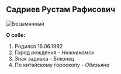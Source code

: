 ## Садриев Рустам Рафисович

![Безымянный](https://user-images.githubusercontent.com/82385052/232143570-201a3652-84b2-4d1b-9b83-2a01a3c96db8.png)



**О себе:**

1. Родился 16.06.1992
2. Город рождения - *Нижнекамск*
3. Знак задиака - *Близнец*
4. По китайскому гороскопу - *Обезьяна*
